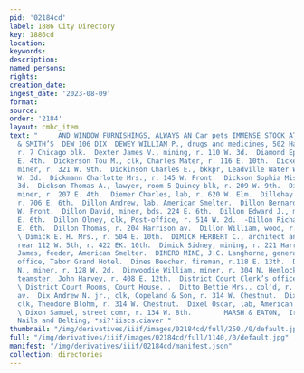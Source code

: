 ```yaml
---
pid: '02184cd'
label: 1886 City Directory
key: 1886cd
location: 
keywords: 
description: 
named_persons: 
rights: 
creation_date: 
ingest_date: '2023-08-09'
format: 
source: 
order: '2184'
layout: cmhc_item
text: "     AND WINDOW FURNISHINGS, ALWAYS AN Car pets IMMENSE STOCK AT DANIELS, FISHER
  & SMITH’S  DEW 106 DIX  DEWEY WILLIAM P., drugs and medicines, 502 Harrison av,
  r. 7 Chicago blk.  Dexter James V., mining, r. 110 W. 3d.  Diamond Ephraim, r. 113
  E. 4th.  Dickerson Tou M., clk, Charles Mater, r. 116 E. 10th.  Dickey William W.,
  miner, r. 321 W. 9th.  Dickinson Charles E., bkkpr, Leadville Water Wks., r. 324
  W. 3d.  Dickmann Charlotte Mrs., r. 145 W. Front.  Dickson Sophia Miss, r. 313 E,
  3d.  Dickson Thomas A., lawyer, room 5 Quincy blk, r. 209 W. 9th.  Diehm, Frank,
  miner, r. 207 E. 4th.  Diemer Charles, lab, r. 620 W. Elm.  Dillehay William, miner,
  r. 706 E. 6th.  Dillon Andrew, lab, American Smelter.  Dillon Bernard, lab, r. 630
  W. Front.  Dillon David, miner, bds. 224 E. 6th.  Dillon Edward J., miner, r. 618
  E. 6th.  Dillon Olney, clk, Post-office, r. 514 W. 2d.  -Dillon Richard J., r. 618
  E. 6th.  Dillon Thomas, r. 204 Harrison av.  Dillon William, wood, r. 515 N. Pine.
  \ Dimick E. H. Mrs., r. 504 E. 10th.  DIMICK HERBERT C., architect and builder,
  rear 112 W. 5th, r. 422 EK. 10th.  Dimick Sidney, mining, r. 221 Harrison av.  Dinan
  James, feeder, American Smelter.  DINERO MINE, J.C. Langhorne, general manager,
  office, Tabor Grand Hotel.  Dines Beecher, fireman, r.118 E. 13th.  Dinneen John
  N., miner, r. 128 W. 2d.  Dinwoodie William, miner, r. 304 N. Hemlock.  Dion Dolor,
  teamster, John Harvey, r. 408 E. 12th.  District Court Clerk’s office, Court House.
  \ District Court Rooms, Court House. .  Ditto Bettie Mrs.. col’d, r. 113 S. Harrison
  av.  Dix Andrew N. jr., clk, Copeland & Son, r. 314 W. Chestnut.  Dix Christopher,
  clk, Theodore Blohm, r. 314 W. Chestnut.  Dixel Oscar, lab, American Smelter. :
  \ Dixon Samuel, street comr, r. 134 W. 8th.        MARSH & EATON,  Iron, Steel,
  Nails and Belting, *si?'iiscs.ciaver "
thumbnail: "/img/derivatives/iiif/images/02184cd/full/250,/0/default.jpg"
full: "/img/derivatives/iiif/images/02184cd/full/1140,/0/default.jpg"
manifest: "/img/derivatives/iiif/02184cd/manifest.json"
collection: directories
---
```

